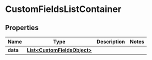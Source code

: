 

# CustomFieldsListContainer


## Properties

| Name | Type | Description | Notes |
|------------ | ------------- | ------------- | -------------|
|**data** | [**List&lt;CustomFieldsObject&gt;**](CustomFieldsObject.md) |  |  |



